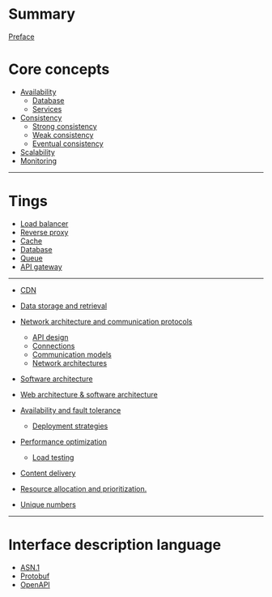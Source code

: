 # Summary

[Preface](./preface.md)

# Core concepts

- [Availability]()
    - [Database]()
    - [Services]()
- [Consistency]()
    - [Strong consistency]()
    - [Weak consistency]()
    - [Eventual consistency]()
- [Scalability]()
- [Monitoring]()

---

# Tings

- [Load balancer]()
- [Reverse proxy]()
- [Cache]()
- [Database]()
- [Queue]()
- [API gateway]()

---


- [CDN](./cdn.md)

- [Data storage and retrieval]()
- [Network architecture and communication protocols]()
    - [API design](./api-design.md)
    - [Connections](./connections.md)
    - [Communication models](./communication-models.md)
    - [Network architectures](./network-architectures.md)
- [Software architecture](./software-architecture.md)
- [Web architecture & software architecture](./web-architecture-and-software-architecture.md)
- [Availability and fault tolerance]()
    - [Deployment strategies](./deployment-strategies.md)
- [Performance optimization]()
    - [Load testing](./load-testing.md)
- [Content delivery]()
- [Resource allocation and prioritization.]()

- [Unique numbers](./unique-numbers.md)

---

# Interface description language

- [ASN.1](./asn1.md)
- [Protobuf](./protobuf.md)
- [OpenAPI]()